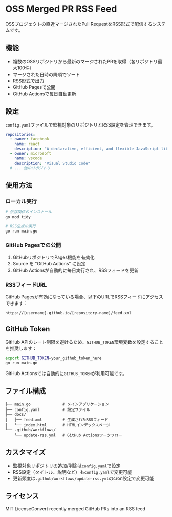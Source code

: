 # OSS Merged PR RSS Feed

OSSプロジェクトの直近マージされたPull RequestをRSS形式で配信するシステムです。

## 機能

- 複数のOSSリポジトリから最新のマージされたPRを取得（各リポジトリ最大100件）
- マージされた日時の降順でソート
- RSS形式で出力
- GitHub Pagesで公開
- GitHub Actionsで毎日自動更新

## 設定

`config.yaml`ファイルで監視対象のリポジトリとRSS設定を管理できます。

```yaml
repositories:
  - owner: facebook
    name: react
    description: "A declarative, efficient, and flexible JavaScript library for building user interfaces."
  - owner: microsoft
    name: vscode
    description: "Visual Studio Code"
  # ... 他のリポジトリ
```

## 使用方法

### ローカル実行

```bash
# 依存関係のインストール
go mod tidy

# RSS生成の実行
go run main.go
```

### GitHub Pagesでの公開

1. GitHubリポジトリでPages機能を有効化
2. Source を "GitHub Actions" に設定
3. GitHub Actionsが自動的に毎日実行され、RSSフィードを更新

### RSSフィードURL

GitHub Pagesが有効になっている場合、以下のURLでRSSフィードにアクセスできます：

```
https://[username].github.io/[repository-name]/feed.xml
```

## GitHub Token

GitHub APIのレート制限を避けるため、`GITHUB_TOKEN`環境変数を設定することを推奨します：

```bash
export GITHUB_TOKEN=your_github_token_here
go run main.go
```

GitHub Actionsでは自動的に`GITHUB_TOKEN`が利用可能です。

## ファイル構成

```
├── main.go              # メインアプリケーション
├── config.yaml          # 設定ファイル
├── docs/
│   ├── feed.xml         # 生成されたRSSフィード
│   └── index.html       # HTMLインデックスページ
└── .github/workflows/
    └── update-rss.yml   # GitHub Actionsワークフロー
```

## カスタマイズ

- 監視対象リポジトリの追加/削除は`config.yaml`で設定
- RSS設定（タイトル、説明など）も`config.yaml`で変更可能
- 更新頻度は`.github/workflows/update-rss.yml`のcron設定で変更可能

## ライセンス

MIT LicenseConvert recently merged GitHub PRs into an RSS feed
